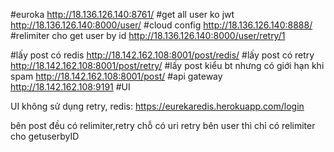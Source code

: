 #euroka
http://18.136.126.140:8761/
#get all user ko jwt
http://18.136.126.140:8000/user/
#cloud config
http://18.136.126.140:8888/
#relimiter cho get user by id 
http://18.136.126.140:8000/user/retry/1

#lấy post có redis
http://18.142.162.108:8001/post/redis/
#lấy post có retry
http://18.142.162.108:8001/post/retry/
#lấy post kiểu bt nhưng có giới hạn khi spam
http://18.142.162.108:8001/post/
#api gateway
http://18.142.162.108:9191
#UI

UI không sử dụng retry, redis:
https://eurekaredis.herokuapp.com/login

bên post đều có relimiter,retry chỗ có uri retry
bên user thì chỉ có relimiter cho getuserbyID
